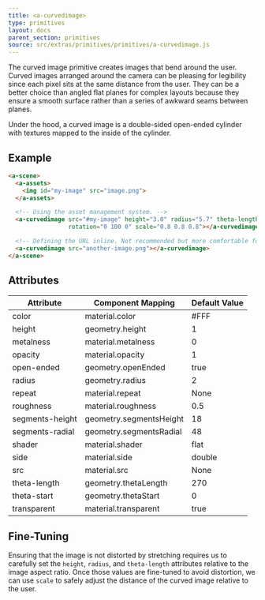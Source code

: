 ```yaml
---
title: <a-curvedimage>
type: primitives
layout: docs
parent_section: primitives
source: src/extras/primitives/primitives/a-curvedimage.js
---
```



The curved image primitive creates images that bend around the user. Curved
images arranged around the camera can be pleasing for legibility since each
pixel sits at the same distance from the user. They can be a better choice than
angled flat planes for complex layouts because they ensure a smooth surface
rather than a series of awkward seams between planes.

Under the hood, a curved image is a double-sided open-ended cylinder with
textures mapped to the inside of the cylinder.

## Example

```html
<a-scene>
  <a-assets>
    <img id="my-image" src="image.png">
  </a-assets>

  <!-- Using the asset management system. -->
  <a-curvedimage src="#my-image" height="3.0" radius="5.7" theta-length="72"
                 rotation="0 100 0" scale="0.8 0.8 0.8"></a-curvedimage>

  <!-- Defining the URL inline. Not recommended but more comfortable for web developers. -->
  <a-curvedimage src="another-image.png"></a-curvedimage>
</a-scene>
```

## Attributes

| Attribute       | Component Mapping       | Default Value |
| --------        | -----------------       | ------------- |
| color           | material.color          | #FFF          |
| height          | geometry.height         | 1             |
| metalness       | material.metalness      | 0             |
| opacity         | material.opacity        | 1             |
| open-ended      | geometry.openEnded      | true          |
| radius          | geometry.radius         | 2             |
| repeat          | material.repeat         | None          |
| roughness       | material.roughness      | 0.5           |
| segments-height | geometry.segmentsHeight | 18            |
| segments-radial | geometry.segmentsRadial | 48            |
| shader          | material.shader         | flat          |
| side            | material.side           | double        |
| src             | material.src            | None          |
| theta-length    | geometry.thetaLength    | 270           |
| theta-start     | geometry.thetaStart     | 0             |
| transparent     | material.transparent    | true          |

## Fine-Tuning

Ensuring that the image is not distorted by stretching requires us to carefully
set the `height`, `radius`, and `theta-length` attributes relative to the image
aspect ratio. Once those values are fine-tuned to avoid distortion, we can use
`scale` to safely adjust the distance of the curved image relative to the user.
